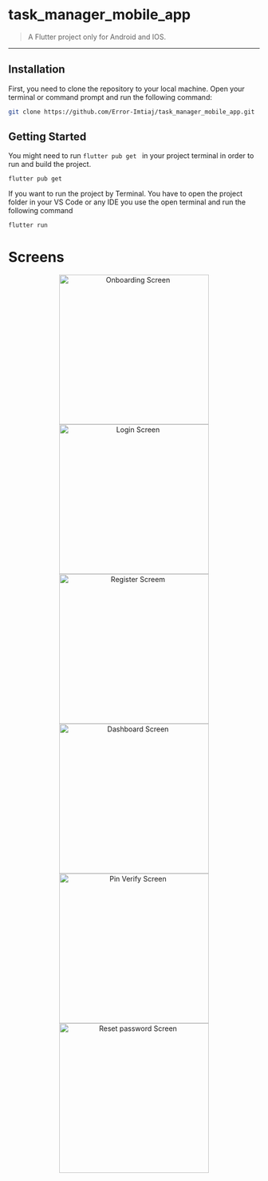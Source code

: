 # task_manager_mobile_app

> A Flutter project only for Android and IOS.
---
## Installation
First, you need to clone the repository to your local machine. Open your terminal or command prompt and run the following command:
```bash
git clone https://github.com/Error-Imtiaj/task_manager_mobile_app.git
```
## Getting Started
You might need to run `flutter pub get ` in your project terminal in order to run and build the project.
```
flutter pub get
```
If you want to run the project by Terminal. You have to open the project folder in your VS Code or any IDE you use the open terminal and run the following command
```
flutter run
```
# Screens
<p align="center">

  <img src="https://github.com/Error-Imtiaj/Images/blob/main/Todo%20Manager%20Mobile%20app/Onboarding.png" alt="Onboarding Screen" width="300"/>
  <img src="https://github.com/Error-Imtiaj/Images/blob/main/Todo%20Manager%20Mobile%20app/Sign-in.png" alt="Login Screen" width="300"/>
  <img src="https://github.com/Error-Imtiaj/Images/blob/main/Todo%20Manager%20Mobile%20app/sign-up.png" alt="Register Screem" width="300"/>
  <img src="https://github.com/Error-Imtiaj/Images/blob/main/Todo%20Manager%20Mobile%20app/dashboard.png" alt="Dashboard Screen" width="300"/>
  <img src="https://github.com/Error-Imtiaj/Images/blob/main/Todo%20Manager%20Mobile%20app/pin-verify.png" alt="Pin Verify Screen" width="300"/>
  <img src="https://github.com/Error-Imtiaj/Images/blob/main/Todo%20Manager%20Mobile%20app/Reset-pass.png" alt="Reset password Screen" width="300"/>
</p>

